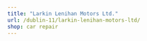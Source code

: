 ```yaml
---
title: "Larkin Lenihan Motors Ltd."
url: /dublin-11/larkin-lenihan-motors-ltd/
shop: car repair
---
```

